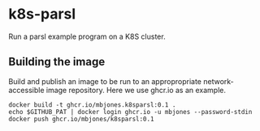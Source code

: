 # k8s-parsl

Run a parsl example program on a K8S cluster.

## Building the image

Build and publish an image to be run to an appropropriate network-accessible image repository.
Here we use ghcr.io as an example.

```
docker build -t ghcr.io/mbjones.k8sparsl:0.1 .
echo $GITHUB_PAT | docker login ghcr.io -u mbjones --password-stdin
docker push ghcr.io/mbjones/k8sparsl:0.1
```
